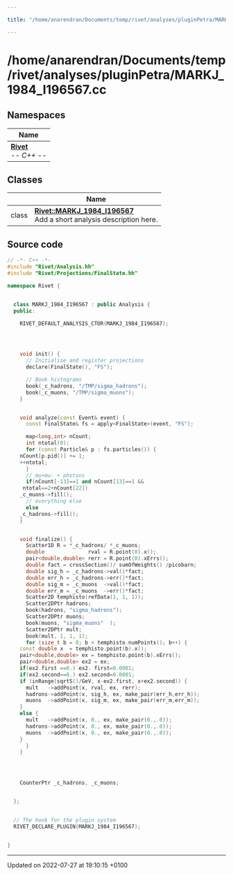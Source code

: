 ```yaml
---

title: "/home/anarendran/Documents/temp/rivet/analyses/pluginPetra/MARKJ_1984_I196567.cc"

---
```


# /home/anarendran/Documents/temp/rivet/analyses/pluginPetra/MARKJ_1984_I196567.cc



## Namespaces

| Name           |
| -------------- |
| **[Rivet](http://example.org/namespaces/namespacerivet/)** <br>-*- C++ -*-  |

## Classes

|                | Name           |
| -------------- | -------------- |
| class | **[Rivet::MARKJ_1984_I196567](http://example.org/classes/classrivet_1_1markj__1984__i196567/)** <br>Add a short analysis description here.  |




## Source code

```cpp
// -*- C++ -*-
#include "Rivet/Analysis.hh"
#include "Rivet/Projections/FinalState.hh"

namespace Rivet {


  class MARKJ_1984_I196567 : public Analysis {
  public:

    RIVET_DEFAULT_ANALYSIS_CTOR(MARKJ_1984_I196567);




    void init() {
      // Initialise and register projections
      declare(FinalState(), "FS");

      // Book histograms
      book(_c_hadrons, "/TMP/sigma_hadrons");
      book(_c_muons, "/TMP/sigma_muons");
    }


    void analyze(const Event& event) {
      const FinalState& fs = apply<FinalState>(event, "FS");

      map<long,int> nCount;
      int ntotal(0);
      for (const Particle& p : fs.particles()) {
    nCount[p.pid()] += 1;
    ++ntotal;
      }
      // mu+mu- + photons
      if(nCount[-13]==1 and nCount[13]==1 &&
     ntotal==2+nCount[22])
    _c_muons->fill();
      // everything else
      else
    _c_hadrons->fill();
    }


    void finalize() {
      Scatter1D R = *_c_hadrons/ *_c_muons;
      double              rval = R.point(0).x();
      pair<double,double> rerr = R.point(0).xErrs();
      double fact = crossSection()/ sumOfWeights() /picobarn;
      double sig_h = _c_hadrons->val()*fact;
      double err_h = _c_hadrons->err()*fact;
      double sig_m = _c_muons  ->val()*fact;
      double err_m = _c_muons  ->err()*fact;
      Scatter2D temphisto(refData(1, 1, 1));
      Scatter2DPtr hadrons;
      book(hadrons, "sigma_hadrons");
      Scatter2DPtr muons;
      book(muons, "sigma_muons"  );
      Scatter2DPtr mult;
      book(mult, 1, 1, 1);
      for (size_t b = 0; b < temphisto.numPoints(); b++) {
    const double x  = temphisto.point(b).x();
    pair<double,double> ex = temphisto.point(b).xErrs();
    pair<double,double> ex2 = ex;
    if(ex2.first ==0.) ex2. first=0.0001;
    if(ex2.second==0.) ex2.second=0.0001;
    if (inRange(sqrtS()/GeV, x-ex2.first, x+ex2.second)) {
      mult   ->addPoint(x, rval, ex, rerr);
      hadrons->addPoint(x, sig_h, ex, make_pair(err_h,err_h));
      muons  ->addPoint(x, sig_m, ex, make_pair(err_m,err_m));
    }
    else {
      mult   ->addPoint(x, 0., ex, make_pair(0.,.0));
      hadrons->addPoint(x, 0., ex, make_pair(0.,.0));
      muons  ->addPoint(x, 0., ex, make_pair(0.,.0));
    }
      }
    }




    CounterPtr _c_hadrons, _c_muons;


  };


  // The hook for the plugin system
  RIVET_DECLARE_PLUGIN(MARKJ_1984_I196567);


}
```


-------------------------------

Updated on 2022-07-27 at 19:10:15 +0100
